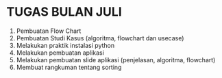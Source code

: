 # TUGAS BULAN JULI

1. Pembuatan Flow Chart
2. Pembuatan Studi Kasus (algoritma, flowchart dan usecase)
3. Melakukan praktik instalasi python
4. Melakukan pembuatan aplikasi
5. Melakukan pembuatan slide aplikasi (penjelasan, algoritma, flowchart)
6. Membuat rangkuman tentang sorting